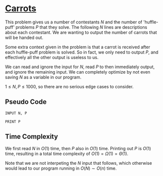 # [Carrots](https://open.kattis.com/problems/carrots)

This problem gives us a number of contestants $N$ and the number of 'huffle-puff' problems $P$ that they solve. The following $N$ lines are descriptions about each contestant. We are wanting to output the number of carrots that will be handed out.

Some extra context given in the problem is that a carrot is received after each huffle-puff problem is solved. So in fact, we only need to output $P$, and effectively all the other output is useless to us.

We can read and ignore the input for $N$, read $P$ to then immediately output, and ignore the remaining input. We can completely optimize by not even saving $N$ as a variable in our program.

$1 \leq N, P \leq 1000$, so there are no serious edge cases to consider.

## Pseudo Code
```
INPUT N, P

PRINT P
```

## Time Complexity
We first read $N$ in $O(1)$ time, then $P$ also in $O(1)$ time. Printing out $P$ is $O(1)$ time, resulting in a total time complexity of $O(1) = \Omega(1) = \Theta(1)$.

Note that we are not interpeting the $N$ input that follows, which otherwise would lead to our program running in $O(N) \sim O(n)$ time.
